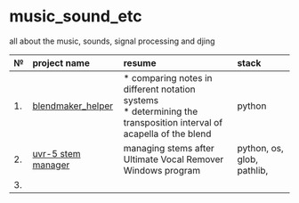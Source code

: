 # music_sound_etc
all about the music, sounds, signal processing and djing

| № | project name | resume | stack |
| :---------------------- | :---------------------- | :---------------------- | :---------------------- |
| 1. | [blendmaker_helper](blendmaker_helper) | * comparing notes in different notation systems<br>* determining the transposition interval of acapella of the blend | python |
| 2. | [uvr-5 stem manager](uvr_5_stem_manager) | managing stems after Ultimate Vocal Remover Windows program | python, os, glob, pathlib,  |
| 3. |  |  |  |
